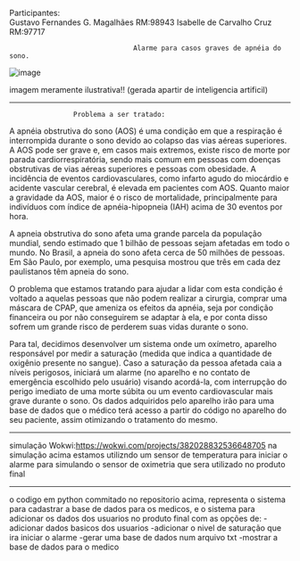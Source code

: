 Participantes:  
Gustavo Fernandes G. Magalhães      RM:98943 
Isabelle de Carvalho Cruz           RM:97717 

 

 
                                   Alarme para casos graves de apnéia do sono. 

![image](https://github.com/GustavoFGM/GS_EDGE-2-/assets/127215077/4697d6cd-70ae-4554-9595-e519732ee23d)

imagem meramente ilustrativa!! (gerada apartir de inteligencia artificil)



--------------------------------------------------------------------------------------------------------------------------------
                    Problema a ser tratado: 

A apnéia obstrutiva do sono (AOS) é uma condição em que a respiração é interrompida durante o sono devido ao colapso das vias aéreas superiores. A AOS pode ser grave e, em casos mais extremos, existe risco de morte por parada cardiorrespiratória, sendo mais comum em pessoas com doenças obstrutivas de vias aéreas superiores e pessoas com obesidade. A incidência de eventos cardiovasculares, como infarto agudo do miocárdio e acidente vascular cerebral, é elevada em pacientes com AOS. Quanto maior a gravidade da AOS, maior é o risco de mortalidade, principalmente para indivíduos com índice de apnéia-hipopneia (IAH) acima de 30 eventos por hora. 

A apneia obstrutiva do sono afeta uma grande parcela da população mundial, sendo estimado que 1 bilhão de pessoas sejam afetadas em todo o mundo. No Brasil, a apneia do sono afeta cerca de 50 milhões de pessoas. Em São Paulo, por exemplo, uma pesquisa mostrou que três em cada dez paulistanos têm apneia do sono. 

O problema que estamos tratando para ajudar a lidar com esta condição é voltado a aquelas pessoas que não podem realizar a cirurgia, comprar uma máscara de CPAP, que ameniza os efeitos da apnéia, seja por condição financeira ou por não conseguirem se adaptar à ela, e por conta disso sofrem um grande risco de perderem suas vidas durante o sono. 

Para tal, decidimos desenvolver um sistema onde um oxímetro, aparelho responsável por medir a saturação (medida que indica a quantidade de oxigênio presente no sangue). Caso a saturação da pessoa afetada caia a níveis perigosos, iniciará um alarme (no aparelho e no contato de emergência escolhido pelo usuário) visando acordá-la, com interrupção do perigo imediato de uma morte súbita ou um evento cardiovascular mais grave durante o sono. Os dados adquiridos pelo aparelho irão para uma base de dados que o médico terá acesso a partir do código no aparelho do seu paciente, assim otimizando o tratamento do mesmo. 

--------------------------------------------------------------------------
simulação Wokwi:https://wokwi.com/projects/382028832536648705
na simulação acima estamos utilizndo um sensor de temperatura para iniciar o alarme para simulando o sensor de oximetria que sera utilizado no produto final

 ------------------------------------------------------------------------------------
 o codigo em python commitado no repositorio acima, representa o sistema para cadastrar a base de dados para os medicos, e o sistema para adicionar os dados dos usuarios no produto final
 com as opções de:
 -adicionar dados basicos dos usuarios
 -adicionar o nivel de saturação que ira iniciar o alarme
 -gerar uma base de dados num arquivo txt
 -mostrar a base de dados para o medico

 

 
